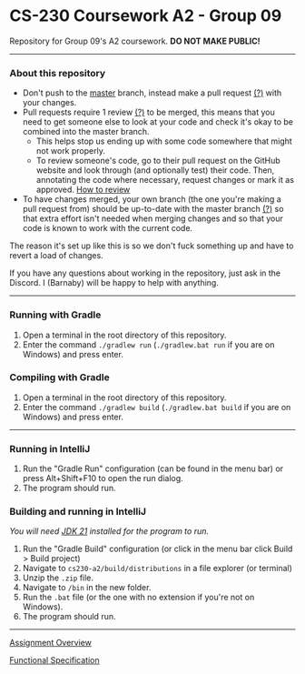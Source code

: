 # CS-230 Coursework A2 - Group 09

Repository for Group 09's A2 coursework. **DO NOT MAKE PUBLIC!**

----

### About this repository
- Don't push to the [master](https://github.com/barnabwhy/cs230-a2/tree/master) branch, instead make a pull request [(?)](https://docs.github.com/en/pull-requests/collaborating-with-pull-requests/proposing-changes-to-your-work-with-pull-requests/about-pull-requests) with your changes.
- Pull requests require 1 review [(?)](https://docs.github.com/en/pull-requests/collaborating-with-pull-requests/reviewing-changes-in-pull-requests/about-pull-request-reviews) to be merged, this means that you need to get someone else to look at your code and check it's okay to be combined into the master branch.
  - This helps stop us ending up with some code somewhere that might not work properly.
  - To review someone's code, go to their pull request on the GitHub website and look through (and optionally test) their code. Then, annotating the code where necessary, request changes or mark it as approved. [How to review](https://docs.github.com/en/pull-requests/collaborating-with-pull-requests/reviewing-changes-in-pull-requests/reviewing-proposed-changes-in-a-pull-request)
- To have changes merged, your own branch (the one you're making a pull request from) should be up-to-date with the master branch [(?)](https://docs.github.com/en/pull-requests/collaborating-with-pull-requests/proposing-changes-to-your-work-with-pull-requests/keeping-your-pull-request-in-sync-with-the-base-branch) so that extra effort isn't needed when merging changes and so that your code is known to work with the current code.

The reason it's set up like this is so we don't fuck something up and have to revert a load of changes.

If you have any questions about working in the repository, just ask in the Discord. I (Barnaby) will be happy to help with anything.

----

### Running with Gradle
1. Open a terminal in the root directory of this repository.
2. Enter the command `./gradlew run` (`./gradlew.bat run` if you are on Windows) and press enter.

### Compiling with Gradle
1. Open a terminal in the root directory of this repository.
2. Enter the command `./gradlew build` (`./gradlew.bat build` if you are on Windows) and press enter.

----

### Running in IntelliJ
1. Run the "Gradle Run" configuration (can be found in the menu bar) or press Alt+Shift+F10 to open the run dialog.
2. The program should run.

### Building and running in IntelliJ
*You will need [JDK 21](https://www.oracle.com/java/technologies/downloads/#java21) installed for the program to run.*

1. Run the "Gradle Build" configuration (or click in the menu bar click Build > Build project)
2. Navigate to `cs230-a2/build/distributions` in a file explorer (or terminal)
3. Unzip the `.zip` file.
4. Navigate to `/bin` in the new folder.
5. Run the `.bat` file (or the one with no extension if you're not on Windows).
6. The program should run.

----

[Assignment Overview](https://canvas.swansea.ac.uk/courses/44554/files/5038292?module_item_id=2381293)

[Functional Specification](https://canvas.swansea.ac.uk/courses/44554/files/5038295?module_item_id=2381294)
